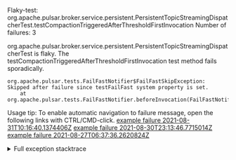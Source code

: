         
Flaky-test: org.apache.pulsar.broker.service.persistent.PersistentTopicStreamingDispatcherTest.testCompactionTriggeredAfterThresholdFirstInvocation
Number of failures: 3

org.apache.pulsar.broker.service.persistent.PersistentTopicStreamingDispatcherTest is flaky. The testCompactionTriggeredAfterThresholdFirstInvocation test method fails sporadically.

```
org.apache.pulsar.tests.FailFastNotifier$FailFastSkipException: Skipped after failure since testFailFast system property is set.
	at org.apache.pulsar.tests.FailFastNotifier.beforeInvocation(FailFastNotifier.java:88)

```

Usage tip: To enable automatic navigation to failure message, open the following links with CTRL/CMD-click.
[example failure 2021-08-31T10:16:40.1374406Z](https://github.com/apache/pulsar/runs/3471501156?check_suite_focus=true#step:10:1705)
[example failure 2021-08-30T23:13:46.7715014Z](https://github.com/apache/pulsar/runs/3467152431?check_suite_focus=true#step:9:979)
[example failure 2021-08-27T06:37:36.2620824Z](https://github.com/apache/pulsar/runs/3440411059?check_suite_focus=true#step:9:2901)


<details>
<summary>Full exception stacktrace</summary>
<code><pre>
org.apache.pulsar.tests.FailFastNotifier$FailFastSkipException: Skipped after failure since testFailFast system property is set.
	at org.apache.pulsar.tests.FailFastNotifier.beforeInvocation(FailFastNotifier.java:88)

</pre></code>
</details>

